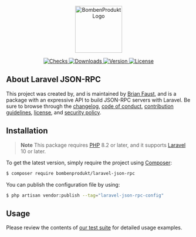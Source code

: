 <p align="center">
    <a href="https://bombenprodukt.com" target="_blank">
        <img src="https://raw.githubusercontent.com/faustbrian/assets/main/logo-text.svg" width="128" alt="BombenProdukt Logo" />
    </a>
</p>

<p align="center">
    <a href="https://github.com/faustbrian/laravel-json-rpc/actions">
        <img src="https://badge.sh/github/check-runs/BombenProdukt/laravel-json-rpc" alt="Checks" />
    </a>
    <a href="https://packagist.org/packages/bombenprodukt/laravel-json-rpc">
        <img src="https://badge.sh/packagist/downloads/BombenProdukt/laravel-json-rpc" alt="Downloads" />
    </a>
    <a href="https://packagist.org/packages/bombenprodukt/laravel-json-rpc">
        <img src="https://badge.sh/packagist/version/BombenProdukt/laravel-json-rpc" alt="Version" />
    </a>
    <a href="https://packagist.org/packages/bombenprodukt/laravel-json-rpc">
        <img src="https://badge.sh/packagist/license/BombenProdukt/laravel-json-rpc" alt="License" />
    </a>
</p>

## About Laravel JSON-RPC

This project was created by, and is maintained by [Brian Faust](https://github.com/faustbrian), and is a package with an expressive API to build JSON-RPC servers with Laravel. Be sure to browse through the [changelog](CHANGELOG.md), [code of conduct](.github/CODE_OF_CONDUCT.md), [contribution guidelines](.github/CONTRIBUTING.md), [license](LICENSE), and [security policy](.github/SECURITY.md).

## Installation

> **Note**
> This package requires [PHP](https://www.php.net/) 8.2 or later, and it supports [Laravel](https://laravel.com/) 10 or later.

To get the latest version, simply require the project using [Composer](https://getcomposer.org/):

```bash
$ composer require bombenprodukt/laravel-json-rpc
```

You can publish the configuration file by using:

```bash
$ php artisan vendor:publish --tag="laravel-json-rpc-config"
```

## Usage

Please review the contents of [our test suite](/tests) for detailed usage examples.
